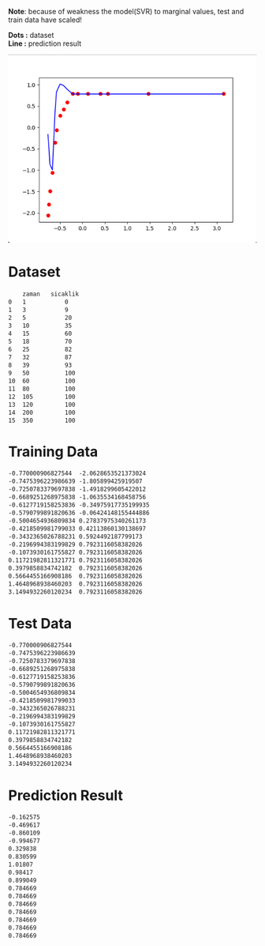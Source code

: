 **Note**: because of weakness the model(SVR) to marginal values, test and train data have scaled!

**Dots    :** dataset <br/>
**Line    :** prediction result

![Result Image](result-image.png)

# Dataset
		zaman	sicaklik
    0	1	        0
    1	3	        9
    2	5	        20
    3	10	        35
    4	15	        60
    5	18	        70
    6	25	        82
    7	32	        87
    8	39	        93
    9	50	        100
    10	60	        100
    11	80	        100
    12	105	        100
    13	120	        100
    14	200	        100
    15	350	        100



    
# Training Data
    -0.770000906827544	-2.0628653521373024
    -0.7475396223986639	-1.805899425919507
    -0.7250783379697838	-1.4918299605422012
    -0.6689251268975838	-1.0635534168458756
    -0.6127719158253836	-0.34975917735199935
    -0.5790799891820636	-0.06424148155444886
    -0.5004654936809834	0.27837975340261173
    -0.4218509981799033	0.42113860130138697
    -0.3432365026788231	0.5924492187799173
    -0.2196994383199829	0.7923116058382026
    -0.1073930161755827	0.7923116058382026
    0.11721982811321771	0.7923116058382026
    0.3979858834742182	0.7923116058382026
    0.5664455166908186	0.7923116058382026
    1.4648968938460203	0.7923116058382026
    3.1494932260120234	0.7923116058382026


# Test Data
    -0.770000906827544	
    -0.7475396223986639	
    -0.7250783379697838	
    -0.6689251268975838	
    -0.6127719158253836	
    -0.5790799891820636	
    -0.5004654936809834	
    -0.4218509981799033	
    -0.3432365026788231	
    -0.2196994383199829	
    -0.1073930161755827	
    0.11721982811321771	
    0.3979858834742182	
    0.5664455166908186	
    1.4648968938460203	
    3.1494932260120234	
    
# Prediction Result
    -0.162575
    -0.469617
    -0.860109
    -0.994677
    0.329838
    0.830599
    1.01807
    0.98417
    0.899049
    0.784669
    0.784669
    0.784669
    0.784669
    0.784669
    0.784669
    0.784669
